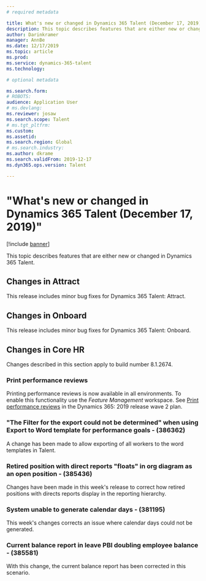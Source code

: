 ```yaml
---
# required metadata

title: What's new or changed in Dynamics 365 Talent (December 17, 2019)
description: This topic describes features that are either new or changed in Microsoft Dynamics 365 Talent.
author: Darinkramer
manager: AnnBe
ms.date: 12/17/2019
ms.topic: article
ms.prod: 
ms.service: dynamics-365-talent
ms.technology: 

# optional metadata

ms.search.form: 
# ROBOTS: 
audience: Application User
# ms.devlang: 
ms.reviewer: josaw
ms.search.scope: Talent
# ms.tgt_pltfrm: 
ms.custom: 
ms.assetid: 
ms.search.region: Global
# ms.search.industry: 
ms.author: dkrame
ms.search.validFrom: 2019-12-17
ms.dyn365.ops.version: Talent

---
```

# "What's new or changed in Dynamics 365 Talent (December 17, 2019)"

[!include [banner](includes/banner.md)]

This topic describes features that are either new or changed in Dynamics 365 Talent.

## Changes in Attract
This release includes minor bug fixes for Dynamics 365 Talent: Attract.

## Changes in Onboard
This release includes minor bug fixes for Dynamics 365 Talent: Onboard.

## Changes in Core HR
Changes described in this section apply to build number 8.1.2674.

### Print performance reviews

Printing performance reviews is now available in all environments. To enable this functionality use the *Feature Management* workspace. See [Print performance reviews](https://docs.microsoft.com/dynamics365-release-plan/2019wave2/dynamics365-talent/print-performance-reviews) in the Dynamics 365: 2019 release wave 2 plan.

### "The Filter for the export could not be determined" when using Export to Word template for performance goals - (386362)

A change has been made to allow exporting of all workers to the word templates in Talent.

### Retired position with direct reports "floats" in org diagram as an open position - (385436)

Changes have been made in this week's release to correct how retired positions with directs reports display in the reporting hierarchy.
 
### System unable to generate calendar days - (381195)

This week's changes corrects an issue where calendar days could not be generated.

### Current balance report in leave PBI doubling employee balance - (385581)

With this change, the current balance report has been corrected in this scenario.
